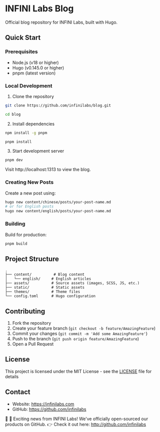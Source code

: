 # INFINI Labs Blog

Official blog repository for INFINI Labs, built with Hugo.

## Quick Start

### Prerequisites

- Node.js (v18 or higher)
- Hugo (v0.145.0 or higher)
- pnpm (latest version)

### Local Development

1. Clone the repository

```bash
git clone https://github.com/infinilabs/blog.git

cd blog
```

2. Install dependencies

```bash
npm install -g pnpm

pnpm install
```

3. Start development server

```bash
pnpm dev
```

Visit http://localhost:1313 to view the blog.

### Creating New Posts

Create a new post using:

```bash
hugo new content/chinese/posts/your-post-name.md
# or for English posts
hugo new content/english/posts/your-post-name.md
```

### Building

Build for production:

```bash
pnpm build
```

## Project Structure

```
.
├── content/          # Blog content
│   └── english/     # English articles
├── assets/          # Source assets (images, SCSS, JS, etc.)
├── static/          # Static assets
├── themes/          # Theme files
└── config.toml      # Hugo configuration
```

## Contributing

1. Fork the repository
2. Create your feature branch (`git checkout -b feature/AmazingFeature`)
3. Commit your changes (`git commit -m 'Add some AmazingFeature'`)
4. Push to the branch (`git push origin feature/AmazingFeature`)
5. Open a Pull Request

## License

This project is licensed under the MIT License - see the [LICENSE](LICENSE) file for details

## Contact

- Website: https://infinilabs.com
- GitHub: https://github.com/infinilabs

🎉 🎉 Exciting news from INFINI Labs! We've officially open-sourced our products on GitHub. 👉 Check it out here: http://github.com/infinilabs